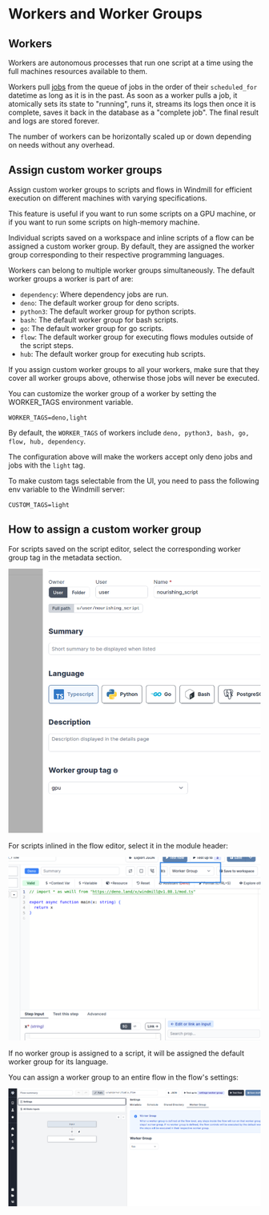 # Workers and Worker Groups

## Workers

Workers are autonomous processes that run one script at a time using the full
machines resources available to them.

Workers pull [jobs](../20_jobs/index.md) from the queue of jobs in the order of their
`scheduled_for` datetime as long as it is in the past. As soon as a worker pulls
a job, it atomically sets its state to "running", runs it, streams its logs then
once it is complete, saves it back in the database as a "complete job". The
final result and logs are stored forever.

The number of workers can be horizontally scaled up or down depending on needs
without any overhead.

## Assign custom worker groups

Assign custom worker groups to scripts and flows in Windmill for efficient execution on different machines with varying specifications.

This feature is useful if you want to run some scripts on a GPU machine, or if you want to run some scripts on high-memory machine.

Individual scripts saved on a workspace and inline scripts of a flow can be assigned a custom worker group. By default, they are assigned the worker group corresponding to their respective programming languages.

Workers can belong to multiple worker groups simultaneously. The default worker groups a worker is part of are:

- `dependency`: Where dependency jobs are run.
- `deno`: The default worker group for deno scripts.
- `python3`: The default worker group for python scripts.
- `bash`: The default worker group for bash scripts.
- `go`: The default worker group for go scripts.
- `flow`: The default worker group for executing flows modules outside of the script steps.
- `hub`: The default worker group for executing hub scripts.

If you assign custom worker groups to all your workers, make sure that they cover all worker groups above, otherwise those jobs will never be executed.

You can customize the worker group of a worker by setting the WORKER_TAGS environment variable.

```
WORKER_TAGS=deno,light
```

By default, the `WORKER_TAGS` of workers include `deno, python3, bash, go, flow, hub, dependency`.

The configuration above will make the workers accept only deno jobs and jobs with the `light` tag.

To make custom tags selectable from the UI, you need to pass the following env variable to the Windmill server:

```
CUSTOM_TAGS=light
```

## How to assign a custom worker group

For scripts saved on the script editor, select the corresponding worker group tag in the metadata section.

![Worker group tag](./select_script_builder.png.webp)

For scripts inlined in the flow editor, select it in the module header:

![Worker group tag](./select_flow.png.webp)

If no worker group is assigned to a script, it will be assigned the default worker group for its language.

You can assign a worker group to an entire flow in the flow's settings:

![Flow's Worker Group](flow_wg.png)

